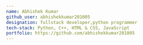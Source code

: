 ```yaml
---
name: Abhishek Kumar
github_user: abhishekkumar201005
designation: fullstack developer,python programmer
tech-stack: Python, C++, HTML & CSS, JavaScript
portfolio: https://github.com/abhishekkumar201005
---
```

